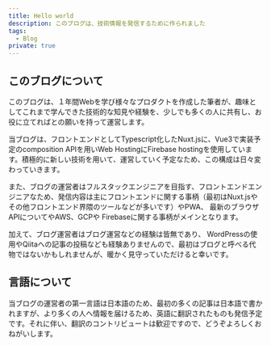 ```yaml
---
title: Hello world
description: このブログは、技術情報を発信するために作られました
tags: 
  - Blog
private: true
---
```

## このブログについて

このブログは、１年間Webを学び様々なプロダクトを作成した筆者が、趣味としてこれまで学んできた技術的な知見や経験を、少しでも多くの人に共有し、お役に立てればとの願いを持って運営します。

当ブログは、フロントエンドとしてTypescript化したNuxt.jsに、Vue3で実装予定のcomposition APIを用いWeb HostingにFirebase hostingを使用しています。積極的に新しい技術を用いて、運営していく予定なため、この構成は日々変わっていきます。

また、ブログの運営者はフルスタックエンジニアを目指す、フロントエンドエンジニアなため、発信内容は主にフロントエンドに関する事柄（最初はNuxt.jsやその他フロントエンド界隈のツールなどが多いです）やPWA、
最新のブラウザAPIについてやAWS、GCPや Firebaseに関する事柄がメインとなります。

加えて、ブログ運営者はブログ運営などの経験は皆無であり、 WordPressの使用やQiitaへの記事の投稿なども経験ありませんので、最初はブログと呼べる代物ではないかもしれませんが、暖かく見守っていただけると幸いです。

## 言語について

当ブログの運営者の第一言語は日本語のため、最初の多くの記事は日本語で書かれますが、より多くの人へ情報を届けるため、英語に翻訳されたものも発信予定です。それに伴い、翻訳のコントリビュートは歓迎ですので、どうぞよろしくおねがいします。
